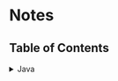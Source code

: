 # Notes

## Table of Contents     
<details>
    <summary>Java</summary>
        [Monday](Java%20-%20Monday.md)

        Java and its features  
        "Pillars of polymorphism"  
        Programming and compiling   
        Classpath  
        Shell Scripts  
        
        [Tuesday](Java%20-%20Tuesday.md)
        
        Varibles  
        Primitive data types  
        Refrence types  
        Scopes of a varible  
        Methods  
        Constructors  
        Access modifiers  
        
        [Wednesday](Java%20-%20Wednesday.md)

        Byte Input Streams  
        Character Input Streams  
        Byte Output Streams  
        Character Output Streams  
        
        [Thursday](Java%20-%20Thursday.md)

        Collection  
        List  
        Set  
        Queue  
        Deque  
        ArrayList  
        HashSet  
        TreeSet  
        LinkedList  
        Map  
        HashMap  
        Hashtable  
</details>